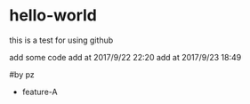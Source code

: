 # hello-world
this is a test for using github

add some code
add at 2017/9/22 22:20
add at 2017/9/23 18:49

#by pz

- feature-A

